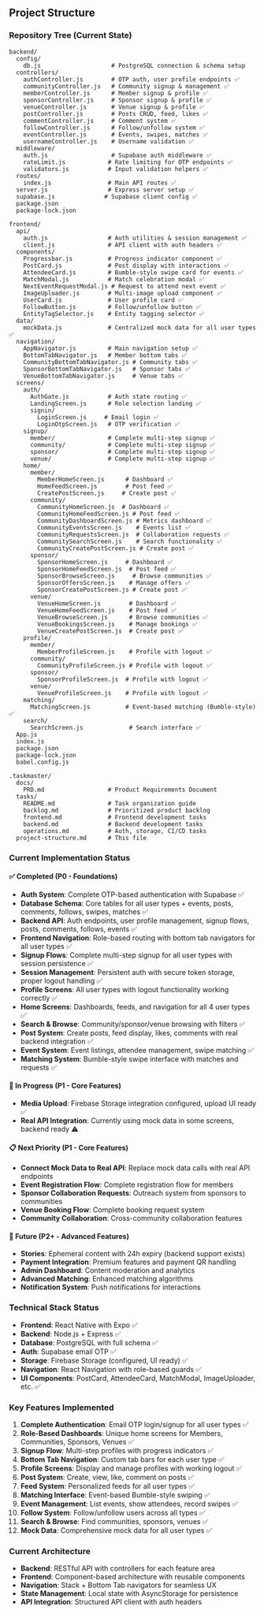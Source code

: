 ## Project Structure

### Repository Tree (Current State)

```
backend/
  config/
    db.js                    # PostgreSQL connection & schema setup
  controllers/
    authController.js        # OTP auth, user profile endpoints ✅
    communityController.js   # Community signup & management ✅
    memberController.js      # Member signup & profile ✅
    sponsorController.js     # Sponsor signup & profile ✅
    venueController.js       # Venue signup & profile ✅
    postController.js        # Posts CRUD, feed, likes ✅
    commentController.js     # Comment system ✅
    followController.js      # Follow/unfollow system ✅
    eventController.js       # Events, swipes, matches ✅
    usernameController.js    # Username validation ✅
  middleware/
    auth.js                  # Supabase auth middleware ✅
    rateLimit.js            # Rate limiting for OTP endpoints ✅
    validators.js           # Input validation helpers ✅
  routes/
    index.js                # Main API routes ✅
  server.js                 # Express server setup ✅
  supabase.js              # Supabase client config ✅
  package.json
  package-lock.json

frontend/
  api/
    auth.js                 # Auth utilities & session management ✅
    client.js               # API client with auth headers ✅
  components/
    Progressbar.js          # Progress indicator component ✅
    PostCard.js             # Post display with interactions ✅
    AttendeeCard.js         # Bumble-style swipe card for events ✅
    MatchModal.js           # Match celebration modal ✅
    NextEventRequestModal.js # Request to attend next event ✅
    ImageUploader.js        # Multi-image upload component ✅
    UserCard.js             # User profile card ✅
    FollowButton.js         # Follow/unfollow button ✅
    EntityTagSelector.js    # Entity tagging selector ✅
  data/
    mockData.js             # Centralized mock data for all user types ✅
  navigation/
    AppNavigator.js         # Main navigation setup ✅
    BottomTabNavigator.js   # Member bottom tabs ✅
    CommunityBottomTabNavigator.js # Community tabs ✅
    SponsorBottomTabNavigator.js   # Sponsor tabs ✅
    VenueBottomTabNavigator.js     # Venue tabs ✅
  screens/
    auth/
      AuthGate.js           # Auth state routing ✅
      LandingScreen.js      # Role selection landing ✅
      signin/
        LoginScreen.js     # Email login ✅
        LoginOtpScreen.js   # OTP verification ✅
    signup/
      member/               # Complete multi-step signup ✅
      community/            # Complete multi-step signup ✅
      sponsor/              # Complete multi-step signup ✅
      venue/                # Complete multi-step signup ✅
    home/
      member/
        MemberHomeScreen.js      # Dashboard ✅
        HomeFeedScreen.js        # Post feed ✅
        CreatePostScreen.js     # Create post ✅
      community/
        CommunityHomeScreen.js  # Dashboard ✅
        CommunityHomeFeedScreen.js # Post feed ✅
        CommunityDashboardScreen.js # Metrics dashboard ✅
        CommunityEventsScreen.js    # Events list ✅
        CommunityRequestsScreen.js  # Collaboration requests ✅
        CommunitySearchScreen.js    # Search functionality ✅
        CommunityCreatePostScreen.js # Create post ✅
      sponsor/
        SponsorHomeScreen.js     # Dashboard ✅
        SponsorHomeFeedScreen.js  # Post feed ✅
        SponsorBrowseScreen.js     # Browse communities ✅
        SponsorOffersScreen.js    # Manage offers ✅
        SponsorCreatePostScreen.js # Create post ✅
      venue/
        VenueHomeScreen.js        # Dashboard ✅
        VenueHomeFeedScreen.js    # Post feed ✅
        VenueBrowseScreen.js      # Browse communities ✅
        VenueBookingsScreen.js    # Manage bookings ✅
        VenueCreatePostScreen.js  # Create post ✅
    profile/
      member/
        MemberProfileScreen.js    # Profile with logout ✅
      community/
        CommunityProfileScreen.js # Profile with logout ✅
      sponsor/
        SponsorProfileScreen.js  # Profile with logout ✅
      venue/
        VenueProfileScreen.js    # Profile with logout ✅
    matching/
      MatchingScreen.js          # Event-based matching (Bumble-style) ✅
    search/
      SearchScreen.js             # Search interface ✅
  App.js
  index.js
  package.json
  package-lock.json
  babel.config.js

.taskmaster/
  docs/
    PRD.md                  # Product Requirements Document
  tasks/
    README.md               # Task organization guide
    backlog.md              # Prioritized product backlog
    frontend.md             # Frontend development tasks
    backend.md              # Backend development tasks
    operations.md           # Auth, storage, CI/CD tasks
  project-structure.md      # This file
```

### Current Implementation Status

#### ✅ Completed (P0 - Foundations)
- **Auth System**: Complete OTP-based authentication with Supabase ✅
- **Database Schema**: Core tables for all user types + events, posts, comments, follows, swipes, matches ✅
- **Backend API**: Auth endpoints, user profile management, signup flows, posts, comments, follows, events ✅
- **Frontend Navigation**: Role-based routing with bottom tab navigators for all user types ✅
- **Signup Flows**: Complete multi-step signup for all user types with session persistence ✅
- **Session Management**: Persistent auth with secure token storage, proper logout handling ✅
- **Profile Screens**: All user types with logout functionality working correctly ✅
- **Home Screens**: Dashboards, feeds, and navigation for all 4 user types ✅
- **Search & Browse**: Community/sponsor/venue browsing with filters ✅
- **Post System**: Create posts, feed display, likes, comments with real backend integration ✅
- **Event System**: Event listings, attendee management, swipe matching ✅
- **Matching System**: Bumble-style swipe interface with matches and requests ✅

#### 🚧 In Progress (P1 - Core Features)
- **Media Upload**: Firebase Storage integration configured, upload UI ready ✅
- **Real API Integration**: Currently using mock data in some screens, backend ready ⚠️

#### 📋 Next Priority (P1 - Core Features)
- **Connect Mock Data to Real API**: Replace mock data calls with real API endpoints
- **Event Registration Flow**: Complete registration flow for members
- **Sponsor Collaboration Requests**: Outreach system from sponsors to communities
- **Venue Booking Flow**: Complete booking request system
- **Community Collaboration**: Cross-community collaboration features

#### 🔮 Future (P2+ - Advanced Features)
- **Stories**: Ephemeral content with 24h expiry (backend support exists)
- **Payment Integration**: Premium features and payment QR handling
- **Admin Dashboard**: Content moderation and analytics
- **Advanced Matching**: Enhanced matching algorithms
- **Notification System**: Push notifications for interactions

### Technical Stack Status
- **Frontend**: React Native with Expo ✅
- **Backend**: Node.js + Express ✅
- **Database**: PostgreSQL with full schema ✅
- **Auth**: Supabase email OTP ✅
- **Storage**: Firebase Storage (configured, UI ready) ✅
- **Navigation**: React Navigation with role-based guards ✅
- **UI Components**: PostCard, AttendeeCard, MatchModal, ImageUploader, etc. ✅

### Key Features Implemented
1. **Complete Authentication**: Email OTP login/signup for all user types ✅
2. **Role-Based Dashboards**: Unique home screens for Members, Communities, Sponsors, Venues ✅
3. **Signup Flow**: Multi-step profiles with progress indicators ✅
4. **Bottom Tab Navigation**: Custom tab bars for each user type ✅
5. **Profile Screens**: Display and manage profiles with working logout ✅
6. **Post System**: Create, view, like, comment on posts ✅
7. **Feed System**: Personalized feeds for all user types ✅
8. **Matching Interface**: Event-based Bumble-style swiping ✅
9. **Event Management**: List events, show attendees, record swipes ✅
10. **Follow System**: Follow/unfollow users across all types ✅
11. **Search & Browse**: Find communities, sponsors, venues ✅
12. **Mock Data**: Comprehensive mock data for all user types ✅

### Current Architecture
- **Backend**: RESTful API with controllers for each feature area
- **Frontend**: Component-based architecture with reusable components
- **Navigation**: Stack + Bottom Tab navigators for seamless UX
- **State Management**: Local state with AsyncStorage for persistence
- **API Integration**: Structured API client with auth headers